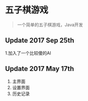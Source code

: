 # 五子棋游戏
> 一个简单的五子棋游戏，Java开发

## Update 2017 Sep 25th
1.加入了一个比较傻的AI

## Update 2017 May 17th
1. 主界面
2. 设置界面
3. 历史记录

